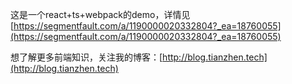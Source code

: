 这是一个react+ts+webpack的demo，详情见[https://segmentfault.com/a/1190000020332804?_ea=18760055](https://segmentfault.com/a/1190000020332804?_ea=18760055)

想了解更多前端知识，关注我的博客：[http://blog.tianzhen.tech](http://blog.tianzhen.tech)
